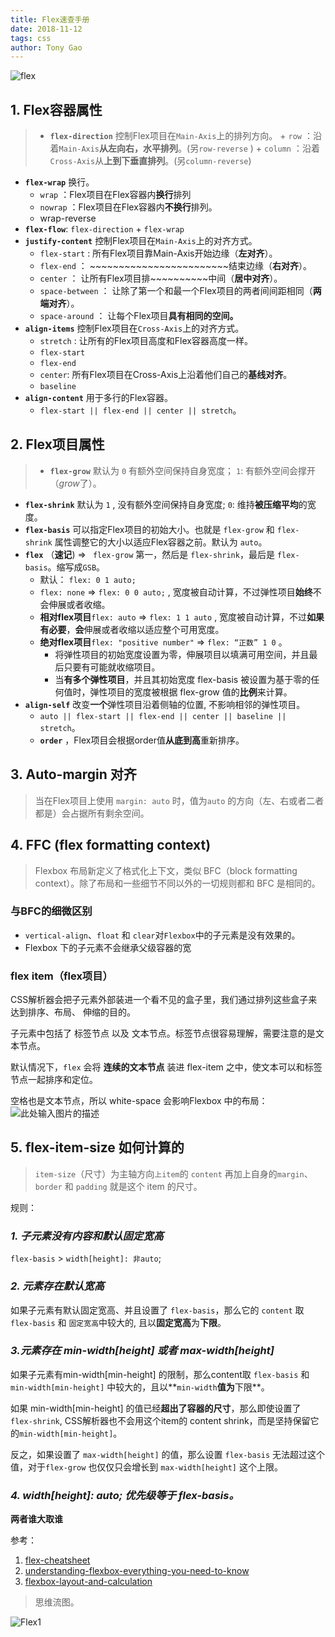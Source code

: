 ```yaml
---
title: Flex速查手册
date: 2018-11-12
tags: css
author: Tony Gao
---
```

![flex][1]

## **1. Flex容器属性**

>+ **`flex-direction`** 控制Flex项目在`Main-Axis`上的排列方向。
    + `row` ：沿着`Main-Axis`**从左向右，水平排列**。(另`row-reverse` )
    + `column` ：沿着`Cross-Axis`从**上到下垂直排列**。(另`column-reverse`)
+ **`flex-wrap`** 换行。
    + `wrap` ：Flex项目在Flex容器内**换行**排列
    + `nowrap` ：Flex项目在Flex容器内**不换行**排列。
    + wrap-reverse
+ **`flex-flow`**: `flex-direction` + `flex-wrap`
+ **`justify-content`** 控制Flex项目在`Main-Axis`上的对齐方式。
    + `flex-start` : 所有Flex项目靠Main-Axis开始边缘（**左对齐**）。
    + `flex-end` ： ~~~~~~~~~~~~~~~~~~~~~~~~结束边缘（**右对齐**）。
    + `center` ： 让所有Flex项目排~~~~~~~~~~中间（**居中对齐**）。
    + `space-between` ： 让除了第一个和最一个Flex项目的两者间间距相同（**两端对齐**）。
    + `space-around` ： 让每个Flex项目**具有相同的空间。**
+ **`align-items`** 控制Flex项目在`Cross-Axis`上的对齐方式。
    + `stretch` : 让所有的Flex项目高度和Flex容器高度一样。
    + `flex-start`
    + `flex-end`
    + `center`: 所有Flex项目在Cross-Axis上沿着他们自己的**基线对齐**。
    + `baseline`
+ **`align-content`** 用于多行的Flex容器。
    + `flex-start || flex-end || center || stretch`。

## **2. Flex项目属性**

> + **`flex-grow`** 默认为 `0` 有额外空间保持自身宽度； `1`: 有额外空间会撑开（*grow*了）。
+ **`flex-shrink`** 默认为 `1` ,  没有额外空间保持自身宽度; `0`: 维持**被压缩平均**的宽度。
+ **`flex-basis`** 可以指定Flex项目的初始大小。也就是 `flex-grow` 和 `flex-shrink` 属性调整它的大小以适应Flex容器之前。默认为 `auto`。
+ **`flex`** （**速记**)  =>  ` flex-grow` 第一，然后是 `flex-shrink`，最后是 `flex-basis`。缩写成`GSB`。
    + 默认： `flex: 0 1 auto;`
    +  `flex: none` => `flex: 0 0 auto;` , 宽度被自动计算，不过弹性项目**始终**不会伸展或者收缩。
    + **相对flex项目**`flex: auto` => `flex: 1 1 auto` , 宽度被自动计算，不过**如果有必要**，**会**伸展或者收缩以适应整个可用宽度。
    + **绝对flex项目**`flex: "positive number"` => `flex: “正数” 1 0` 。
        + 将弹性项目的初始宽度设置为零，伸展项目以填满可用空间，并且最后只要有可能就收缩项目。
        + 当**有多个弹性项目**，并且其初始宽度 flex-basis 被设置为基于零的任何值时，弹性项目的宽度被根据 flex-grow 值的**比例**来计算。
+ **`align-self`** 改变**一个**弹性项目沿着侧轴的位置, 不影响相邻的弹性项目。
    + `auto || flex-start || flex-end || center || baseline || stretch`。
  + **`order`** ，Flex项目会根据order值**从底到高**重新排序。

## **3. Auto-margin 对齐**

> 当在Flex项目上使用 `margin: auto` 时，值为`auto` 的方向（左、右或者二者都是）会占据所有剩余空间。

## **4. FFC (flex formatting context)**

> Flexbox 布局新定义了格式化上下文，类似 BFC（block formatting context）。除了布局和一些细节不同以外的一切规则都和 BFC 是相同的。

### **与BFC的细微区别**
+ `vertical-align`、`float` 和 `clear`对`Flexbox`中的子元素是没有效果的。
+ Flexbox 下的子元素不会继承父级容器的宽

### **flex item（flex项目）**
CSS解析器会把子元素外部装进一个看不见的盒子里，我们通过排列这些盒子来达到排序、布局、 伸缩的目的。

子元素中包括了 标签节点 以及 文本节点。标签节点很容易理解，需要注意的是文本节点。

默认情况下，`flex` 会将 **连续的文本节点** 装进 flex-item 之中，使文本可以和标签节点一起排序和定位。

空格也是文本节点，所以 white-space 会影响Flexbox 中的布局：
![此处输入图片的描述][2]

## **5. flex-item-size 如何计算的**

> `item-size`（尺寸）为主轴方向`上item`的 `content` 再加上自身的`margin`、 `border` 和 `padding` 就是这个 item 的尺寸。

规则：
### *1. 子元素没有内容和默认固定宽高*
`flex-basis` > `width[height]: 非auto`;

### *2. 元素存在默认宽高*
如果子元素有默认固定宽高、并且设置了 `flex-basis`，那么它的 `content` 取 `flex-basis` 和 `固定宽高`中较大的, 且以**固定宽高**为**下限**。

### *3.元素存在 min-width[height] 或者 max-width[height]*
如果子元素有min-width[min-height] 的限制，那么content取 `flex-basis` 和 `min-width[min-height]` 中较大的，且以**`min-width`**值为**下限**。

如果 min-width[min-height] 的值已经**超出了容器的尺寸**，那么即使设置了 `flex-shrink`, CSS解析器也不会用这个item的 content shrink，而是坚持保留它的`min-width[min-height]`。

反之，如果设置了 `max-width[height]` 的值，那么设置 `flex-basis` 无法超过这个值，对于`flex-grow` 也仅仅只会增长到 `max-width[height]` 这个上限。

### *4. width[height]: auto; 优先级等于 flex-basis。*
**两者谁大取谁**




参考：

1. [flex-cheatsheet][3]
1. [understanding-flexbox-everything-you-need-to-know][4]
1. [flexbox-layout-and-calculation][5]


> 思维流图。

![Flex1][6]


  [1]: https://www.w3cplus.com/sites/default/files/blogs/2017/1703/flexbox1.png
  [2]: https://www.w3cplus.com/sites/default/files/blogs/2017/1703/flexbox3.png
  [3]: https://yoksel.github.io/flex-cheatsheet/#display
  [4]: https://www.w3cplus.com/css3/understanding-flexbox-everything-you-need-to-know.html
  [5]: https://www.w3cplus.com/css3/flexbox-layout-and-calculation.html?from=groupmessage
  [6]: http://static.zybuluo.com/gao1994/sr8vhlxwou6jg36pk55jjwvi/flexboxsheet.png